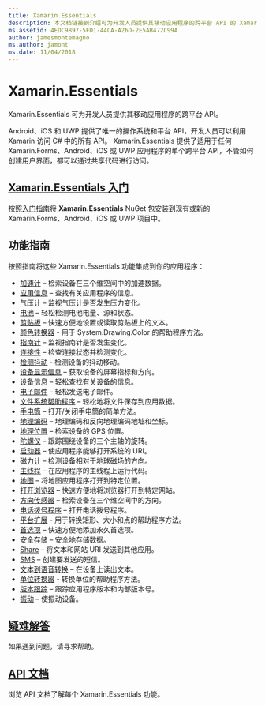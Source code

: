 ```yaml
---
title: Xamarin.Essentials
description: 本文档链接到介绍可为开发人员提供其移动应用程序的跨平台 API 的 Xamarin.Essentials 的各个指南。
ms.assetid: 4EDC9897-5FD1-44CA-A26D-2E5AB472C99A
author: jamesmontemagno
ms.author: jamont
ms.date: 11/04/2018
---
```


# <a name="xamarinessentials"></a>Xamarin.Essentials

Xamarin.Essentials 可为开发人员提供其移动应用程序的跨平台 API。

Android、iOS 和 UWP 提供了唯一的操作系统和平台 API，开发人员可以利用 Xamarin 访问 C# 中的所有 API。 Xamarin.Essentials 提供了适用于任何 Xamarin.Forms、Android、iOS 或 UWP 应用程序的单个跨平台 API，不管如何创建用户界面，都可以通过共享代码进行访问。

## <a name="get-started-with-xamarinessentialsget-startedmdcontextxamarinxamarin-forms"></a>[Xamarin.Essentials 入门](get-started.md?context=xamarin/xamarin-forms)

按照[入门指南](get-started.md)将 **Xamarin.Essentials** NuGet 包安装到现有或新的 Xamarin.Forms、Android、iOS 或 UWP 项目中。

## <a name="feature-guides"></a>功能指南

按照指南将这些 Xamarin.Essentials 功能集成到你的应用程序：

* [加速计](accelerometer.md?context=xamarin/xamarin-forms) – 检索设备在三个维空间中的加速数据。
* [应用信息](app-information.md?context=xamarin/xamarin-forms) – 查找有关应用程序的信息。
* [气压计](barometer.md?context=xamarin/xamarin-forms) – 监视气压计是否发生压力变化。
* [电池](battery.md?context=xamarin/xamarin-forms) – 轻松检测电池电量、源和状态。
* [剪贴板](clipboard.md?context=xamarin/xamarin-forms) – 快速方便地设置或读取剪贴板上的文本。
* [颜色转换器](color-converters.md?context=xamarin/xamarin-forms) - 用于 System.Drawing.Color 的帮助程序方法。
* [指南针](compass.md?context=xamarin/xamarin-forms) – 监视指南针是否发生变化。
* [连接性](connectivity.md?context=xamarin/xamarin-forms) – 检查连接状态并检测变化。
* [检测抖动](detect-shake.md?context=xamarin/xamarin-forms) - 检测设备的抖动移动。
* [设备显示信息](device-display.md?context=xamarin/xamarin-forms) – 获取设备的屏幕指标和方向。
* [设备信息](device-information.md?context=xamarin/xamarin-forms) – 轻松查找有关设备的信息。
* [电子邮件](email.md?context=xamarin/xamarin-forms) – 轻松发送电子邮件。
* [文件系统帮助程序](file-system-helpers.md?context=xamarin/xamarin-forms) – 轻松地将文件保存到应用数据。
* [手电筒](flashlight.md?context=xamarin/xamarin-forms) – 打开/关闭手电筒的简单方法。
* [地理编码](geocoding.md?context=xamarin/xamarin-forms) – 地理编码和反向地理编码地址和坐标。
* [地理位置](geolocation.md?context=xamarin/xamarin-forms) – 检索设备的 GPS 位置。
* [陀螺仪](gyroscope.md?context=xamarin/xamarin-forms) – 跟踪围绕设备的三个主轴的旋转。
* [启动器](launcher.md?context=xamarin/xamarin-forms) – 使应用程序能够打开系统的 URI。
* [磁力计](magnetometer.md?context=xamarin/xamarin-forms) – 检测设备相对于地球磁场的方向。
* [主线程](main-thread.md?content=xamarin/xamarin-forms) – 在应用程序的主线程上运行代码。
* [地图](maps.md?content=xamarin/xamarin-forms) – 将地图应用程序打开到特定位置。
* [打开浏览器](open-browser.md?context=xamarin/xamarin-forms) – 快速方便地将浏览器打开到特定网站。
* [方向传感器](orientation-sensor.md?context=xamarin/xamarin-forms) – 检索设备在三个维空间中的方向。
* [电话拨号程序](phone-dialer.md?context=xamarin/xamarin-forms) – 打开电话拨号程序。
* [平台扩展](platform-extensions.md?context=xamarin/xamarin-forms) - 用于转换矩形、大小和点的帮助程序方法。
* [首选项](preferences.md?context=xamarin/xamarin-forms) – 快速方便地添加永久首选项。
* [安全存储](secure-storage.md?context=xamarin/xamarin-forms) – 安全地存储数据。
* [Share](share.md?context=xamarin/xamarin-forms) – 将文本和网站 URI 发送到其他应用。
* [SMS](sms.md?context=xamarin/xamarin-forms) – 创建要发送的短信。
* [文本到语音转换](text-to-speech.md?context=xamarin/xamarin-forms) – 在设备上读出文本。
* [单位转换器](unit-converters.md?context=xamarin/xamarin-forms) - 转换单位的帮助程序方法。
* [版本跟踪](version-tracking.md?context=xamarin/xamarin-forms) – 跟踪应用程序版本和内部版本号。
* [振动](vibrate.md?context=xamarin/xamarin-forms) – 使振动设备。

## <a name="troubleshootingtroubleshootingmdcontextxamarinxamarin-forms"></a>[疑难解答](troubleshooting.md?context=xamarin/xamarin-forms)

如果遇到问题，请寻求帮助。

## <a name="api-documentationxrefxamarinessentials"></a>[API 文档](xref:Xamarin.Essentials)

浏览 API 文档了解每个 Xamarin.Essentials 功能。
